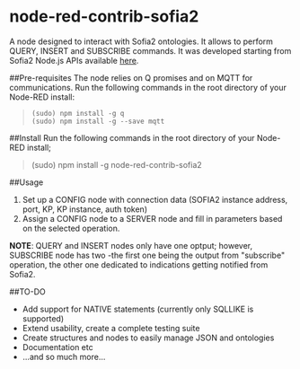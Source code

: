 node-red-contrib-sofia2
=======================
A node designed to interact with Sofia2 ontologies. It allows to perform QUERY, INSERT and SUBSCRIBE commands.
It was developed starting from Sofia2 Node.js APIs available [here](http://sofia2.org/apis/SOFIA2_API_NODEJS/SOFIA2_API_NODEJS.zip).

##Pre-requisites
The node relies on Q promises and on MQTT for communications.
Run the following commands in the root directory of your Node-RED install:

>     (sudo) npm install -g q
>     (sudo) npm install -g --save mqtt

    
##Install
Run the following commands in the root directory of your Node-RED install; 
    

> (sudo) npm install -g node-red-contrib-sofia2

	
##Usage

 1. Set up a CONFIG node with connection data (SOFIA2 instance address, port, KP, KP instance, auth token)
 2. Assign a CONFIG node to a SERVER node and fill in parameters based on the selected operation.

**NOTE**: QUERY and INSERT nodes only have one optput; however, SUBSCRIBE node has two -the first one being the output from "subscribe" operation, the other one dedicated to indications getting notified from Sofia2.

##TO-DO 
 - Add support for NATIVE statements (currently only SQLLIKE is supported)
 - Extend usability, create a complete testing suite
 - Create structures and nodes to easily manage JSON and ontologies
 - Documentation etc
 - ...and so much more...
